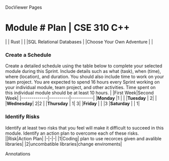
DocViewer
Pages
# Module #<!-- Insert Module Number --> Plan | CSE 310 C++
| | Rust | |
|SQL Relational Databases | |Choose Your Own Adventure | |
### Create a Schedule
Create a detailed schedule using the table below to complete your
selected module during this Sprint. Include details such as what
(task), when (time), where (location), and duration. You should
also include time to work on your team project. You are expected
to spend 16 hours every Sprint working on your individual module,
team project, and other activities. Time spent on this individual
module should be at least 10 hours.
| |First Week|Second Week|
|-------------|----------|-----------|
|**Monday** |1 | |
|**Tuesday** | 2| |
|**Wednesday**| 2|2 |
|**Thursday** | 1| 3|
|**Friday** | | |3
|**Saturday** | | 1|
### Identify Risks
Identify at least two risks that you feel will make it difficult to
succeed in this module. Identify an action plan to overcome each
of these risks.
||Risk|Action Plan|
|-|-|-|
|1|Coding| plan to use recorces given and avalible libraries|
|2|uncombatible libraries|change enviroments|
<!-- Create this Markdown to a PDF and submit it. In visual
studio code you can convert this to a pdf with any one of the
extensions. -->
Annotations

